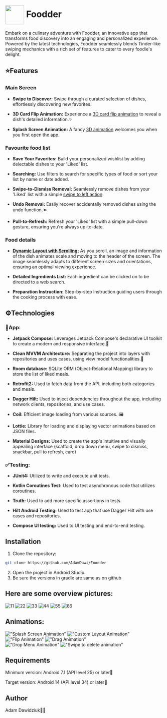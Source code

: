 # <img src="https://github.com/AdamDawi/Foodder/assets/49430055/c9a73ab3-d498-4544-9c8b-6734cb8f229d" width="60" height="60" align="center" /> Foodder

Embark on a culinary adventure with Foodder, an innovative app that transforms food discovery into an engaging and personalized experience. Powered by the latest technologies, Foodder seamlessly blends Tinder-like swiping mechanics with a rich set of features to cater to every foodie's delight.

## ⭐️Features
### Main Screen 
- **Swipe to Discover:** Swipe through a curated selection of dishes, effortlessly discovering new favorites.
  
- **3D Card Flip Animation:** Experience a [3D card flip animation](#animations) to reveal a dish's detailed information.✨

- **Splash Screen Animation:** A fancy [3D animation](#animations) welcomes you when you first open the app.

### Favourite food list
- **Save Your Favorites:** Build your personalized wishlist by adding delectable dishes to your 'Liked' list.

- **Searching:** Use filters to search for specific types of food or sort your list by name or date added.

- **Swipe-to-Dismiss Removal:** Seamlessly remove dishes from your 'Liked' list with a simple [swipe to left action](#animations).

- **Undo Removal:** Easily recover accidentally removed dishes using the undo function.⏪

- **Pull-to-Refresh:** Refresh your 'Liked' list with a simple pull-down gesture, ensuring you're always up-to-date.

### Food details
- **[Dynamic Layout with Scrolling:](#animations)** As you scroll, an image and information of the dish animates scale and moving to the header of the screen. The image seamlessly adapts to different screen sizes and orientations, ensuring an optimal viewing experience.

- **Detailed Ingredients List:** Each ingredient can be clicked on to be directed to a web search.

- **Preparation Instruction:** Step-by-step instruction guiding users through the cooking process with ease.

## ⚙️Technologies
### 📱App:
- **Jetpack Compose:** Leverages Jetpack Compose's declarative UI toolkit to create a modern and responsive interface.🎨

- **Clean MVVM Architecture:** Separating the project into layers with repositories and uses cases, using view model functionalities.🔧

- **Room database:** SQLite ORM (Object-Relational Mapping) library to store the list of liked meals.

- **Retrofit2:** Used to fetch data from the API, including both categories and meals.

- **Dagger Hilt:** Used to inject dependencies throughout the app, including network clients, repositories, and use cases.

- **Coil:** Efficient image loading from various sources. 🖼️

- **Lottie:** Library for loading and displaying vector animations based on JSON files.

- **Material Designs:** Used to create the app's intuitive and visually appealing interface (scaffold, drop down menu, swipe to dismiss, snackbar, pull to refresh, card)

### ✅Testing:
- **JUnit4:** Utilized to write and execute unit tests.

- **Kotlin Coroutines Test:** Used to test asynchronous code that utilizes coroutines.

- **Truth:** Used to add more specific assertions in tests.

- **Hilt Android Testing:** Used to test app that use Dagger Hilt with use cases and repositories.

- **Compose UI testing:** Used to UI testing and end-to-end testing.

## Installation

1. Clone the repository:
```bash
git clone https://github.com/AdamDawi/Foodder
```
2. Open the project in Android Studio.
3. Be sure the versions in gradle are same as on github

## Here are some overview pictures:
![11](https://github.com/AdamDawi/Foodder/assets/49430055/85a7637e-20a4-4db7-8a4a-9d14be30d7a1)
![22](https://github.com/AdamDawi/Foodder/assets/49430055/11331685-e3ef-41cd-b68f-223fd874092f)
![33](https://github.com/AdamDawi/Foodder/assets/49430055/02ea9174-50be-44ee-b6bb-fadcf88972db)
![44](https://github.com/AdamDawi/Foodder/assets/49430055/f0d1cdb5-d094-42e4-862f-0e11f60acfcd)
![55](https://github.com/AdamDawi/Foodder/assets/49430055/91880533-6e0e-479d-8ae2-095621c47ede)
![66](https://github.com/AdamDawi/Foodder/assets/49430055/343cf3e6-6025-4479-b769-83523e2dfc7e)

## Animations:
!["Splash Screen Animation"](gifs/splash_screen.gif) !["Custom Layout Animation"](gifs/custom_layout.gif)
!["Flip Animation"](gifs/flip.gif) !["Drag Animation"](gifs/drag.gif)  
!["Drop Menu Animation"](gifs/drop_menu.gif) !["Swipe to delete animation"](gifs/swipe_to_delete.gif)

## Requirements
Minimum version: Android 7.1 (API level 25) or later📱

Target version: Android 14 (API level 34) or later📱

## Author

Adam Dawidziuk🧑‍💻
